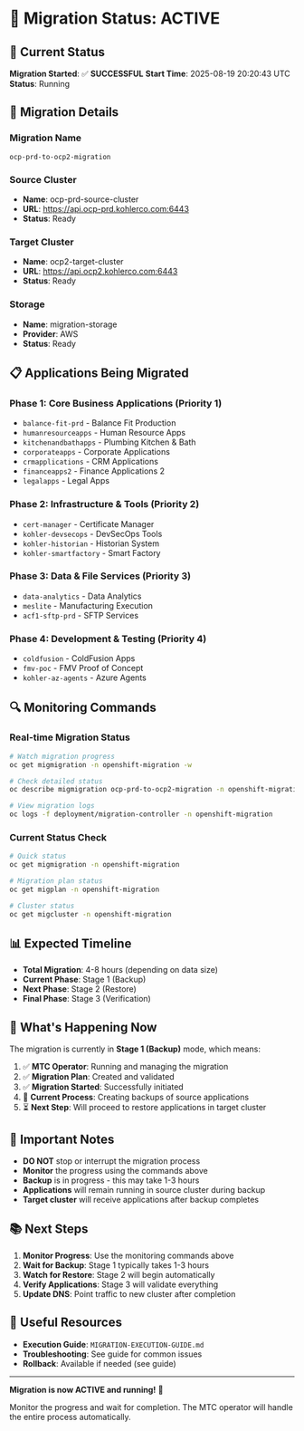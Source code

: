 # 🚀 Migration Status: ACTIVE

## 📍 **Current Status**
**Migration Started**: ✅ **SUCCESSFUL**
**Start Time**: 2025-08-19 20:20:43 UTC
**Status**: Running

## 🎯 **Migration Details**

### **Migration Name**
```
ocp-prd-to-ocp2-migration
```

### **Source Cluster**
- **Name**: ocp-prd-source-cluster
- **URL**: https://api.ocp-prd.kohlerco.com:6443
- **Status**: Ready

### **Target Cluster**
- **Name**: ocp2-target-cluster  
- **URL**: https://api.ocp2.kohlerco.com:6443
- **Status**: Ready

### **Storage**
- **Name**: migration-storage
- **Provider**: AWS
- **Status**: Ready

## 📋 **Applications Being Migrated**

### **Phase 1: Core Business Applications (Priority 1)**
- `balance-fit-prd` - Balance Fit Production
- `humanresourceapps` - Human Resource Apps
- `kitchenandbathapps` - Plumbing Kitchen & Bath
- `corporateapps` - Corporate Applications
- `crmapplications` - CRM Applications
- `financeapps2` - Finance Applications 2
- `legalapps` - Legal Apps

### **Phase 2: Infrastructure & Tools (Priority 2)**
- `cert-manager` - Certificate Manager
- `kohler-devsecops` - DevSecOps Tools
- `kohler-historian` - Historian System
- `kohler-smartfactory` - Smart Factory

### **Phase 3: Data & File Services (Priority 3)**
- `data-analytics` - Data Analytics
- `meslite` - Manufacturing Execution
- `acf1-sftp-prd` - SFTP Services

### **Phase 4: Development & Testing (Priority 4)**
- `coldfusion` - ColdFusion Apps
- `fmv-poc` - FMV Proof of Concept
- `kohler-az-agents` - Azure Agents

## 🔍 **Monitoring Commands**

### **Real-time Migration Status**
```bash
# Watch migration progress
oc get migmigration -n openshift-migration -w

# Check detailed status
oc describe migmigration ocp-prd-to-ocp2-migration -n openshift-migration

# View migration logs
oc logs -f deployment/migration-controller -n openshift-migration
```

### **Current Status Check**
```bash
# Quick status
oc get migmigration -n openshift-migration

# Migration plan status
oc get migplan -n openshift-migration

# Cluster status
oc get migcluster -n openshift-migration
```

## 📊 **Expected Timeline**

- **Total Migration**: 4-8 hours (depending on data size)
- **Current Phase**: Stage 1 (Backup)
- **Next Phase**: Stage 2 (Restore)
- **Final Phase**: Stage 3 (Verification)

## 🎉 **What's Happening Now**

The migration is currently in **Stage 1 (Backup)** mode, which means:

1. ✅ **MTC Operator**: Running and managing the migration
2. ✅ **Migration Plan**: Created and validated
3. ✅ **Migration Started**: Successfully initiated
4. 🔄 **Current Process**: Creating backups of source applications
5. ⏳ **Next Step**: Will proceed to restore applications in target cluster

## 🚨 **Important Notes**

- **DO NOT** stop or interrupt the migration process
- **Monitor** the progress using the commands above
- **Backup** is in progress - this may take 1-3 hours
- **Applications** will remain running in source cluster during backup
- **Target cluster** will receive applications after backup completes

## 📚 **Next Steps**

1. **Monitor Progress**: Use the monitoring commands above
2. **Wait for Backup**: Stage 1 typically takes 1-3 hours
3. **Watch for Restore**: Stage 2 will begin automatically
4. **Verify Applications**: Stage 3 will validate everything
5. **Update DNS**: Point traffic to new cluster after completion

## 🔗 **Useful Resources**

- **Execution Guide**: `MIGRATION-EXECUTION-GUIDE.md`
- **Troubleshooting**: See guide for common issues
- **Rollback**: Available if needed (see guide)

---

**Migration is now ACTIVE and running!** 🚀

Monitor the progress and wait for completion. The MTC operator will handle the entire process automatically.

